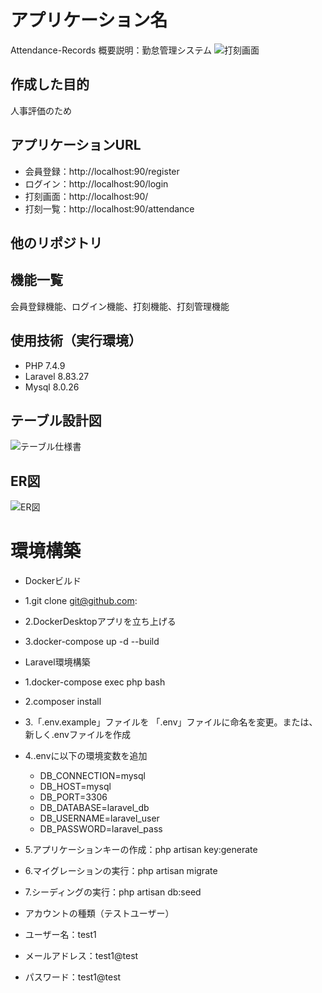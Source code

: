 # アプリケーション名
Attendance-Records
概要説明：勤怠管理システム
![打刻画面](User/rino/Desktop/打刻画面png "打刻画面")

## 作成した目的
人事評価のため

## アプリケーションURL
- 会員登録：http://localhost:90/register
- ログイン：http://localhost:90/login
- 打刻画面：http://localhost:90/
- 打刻一覧：http://localhost:90/attendance

## 他のリポジトリ

## 機能一覧
会員登録機能、ログイン機能、打刻機能、打刻管理機能

## 使用技術（実行環境）
- PHP 7.4.9
- Laravel 8.83.27
- Mysql 8.0.26

## テーブル設計図
![テーブル仕様書](User/rino/Desktop/テーブル仕様書png "テーブル仕様書")

## ER図
![ER図](User/rino/Desktop/ER図png "ER図")

# 環境構築
- Dockerビルド
- 1.git clone git@github.com:
- 2.DockerDesktopアプリを立ち上げる
- 3.docker-compose up -d --build

- Laravel環境構築
- 1.docker-compose exec php bash
- 2.composer install
- 3.「.env.example」ファイルを 「.env」ファイルに命名を変更。または、新しく.envファイルを作成
- 4..envに以下の環境変数を追加
    - DB_CONNECTION=mysql
    - DB_HOST=mysql
    - DB_PORT=3306
    - DB_DATABASE=laravel_db
    - DB_USERNAME=laravel_user
    - DB_PASSWORD=laravel_pass
- 5.アプリケーションキーの作成：php artisan key:generate
- 6.マイグレーションの実行：php artisan migrate
- 7.シーディングの実行：php artisan db:seed

- アカウントの種類（テストユーザー）
- ユーザー名：test1
- メールアドレス：test1@test
- パスワード：test1@test